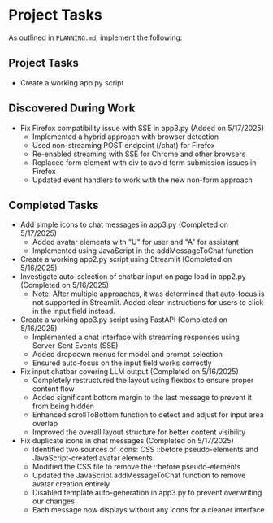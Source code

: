 # Project Tasks 
As outlined in `PLANNING.md`, implement the following:

## Project Tasks
- Create a working app.py script

## Discovered During Work
- Fix Firefox compatibility issue with SSE in app3.py (Added on 5/17/2025)
  - Implemented a hybrid approach with browser detection
  - Used non-streaming POST endpoint (/chat) for Firefox
  - Re-enabled streaming with SSE for Chrome and other browsers
  - Replaced form element with div to avoid form submission issues in Firefox
  - Updated event handlers to work with the new non-form approach

## Completed Tasks
- Add simple icons to chat messages in app3.py (Completed on 5/17/2025)
  - Added avatar elements with "U" for user and "A" for assistant
  - Implemented using JavaScript in the addMessageToChat function
- Create a working app2.py script using Streamlit (Completed on 5/16/2025)
- Investigate auto-selection of chatbar input on page load in app2.py (Completed on 5/16/2025)
  - Note: After multiple approaches, it was determined that auto-focus is not supported in Streamlit. Added clear instructions for users to click in the input field instead.
- Create a working app3.py script using FastAPI (Completed on 5/16/2025)
  - Implemented a chat interface with streaming responses using Server-Sent Events (SSE)
  - Added dropdown menus for model and prompt selection
  - Ensured auto-focus on the input field works correctly
- Fix input chatbar covering LLM output (Completed on 5/16/2025)
  - Completely restructured the layout using flexbox to ensure proper content flow
  - Added significant bottom margin to the last message to prevent it from being hidden
  - Enhanced scrollToBottom function to detect and adjust for input area overlap
  - Improved the overall layout structure for better content visibility
- Fix duplicate icons in chat messages (Completed on 5/17/2025)
  - Identified two sources of icons: CSS ::before pseudo-elements and JavaScript-created avatar elements
  - Modified the CSS file to remove the ::before pseudo-elements
  - Updated the JavaScript addMessageToChat function to remove avatar creation entirely
  - Disabled template auto-generation in app3.py to prevent overwriting our changes
  - Each message now displays without any icons for a cleaner interface
